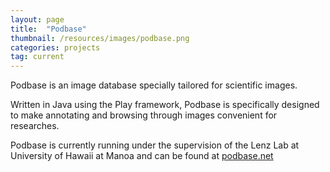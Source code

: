 ```yaml
---
layout: page
title:  "Podbase"
thumbnail: /resources/images/podbase.png
categories: projects
tag: current
---
```


Podbase is an image database specially tailored for scientific images.

<!--more-->

Written in Java using the Play framework, Podbase is specifically designed to make annotating and browsing through images convenient for researches.

Podbase is currently running under the supervision of the Lenz Lab at University of Hawaii at Manoa and can be found at [podbase.net](http://podbase.net)

